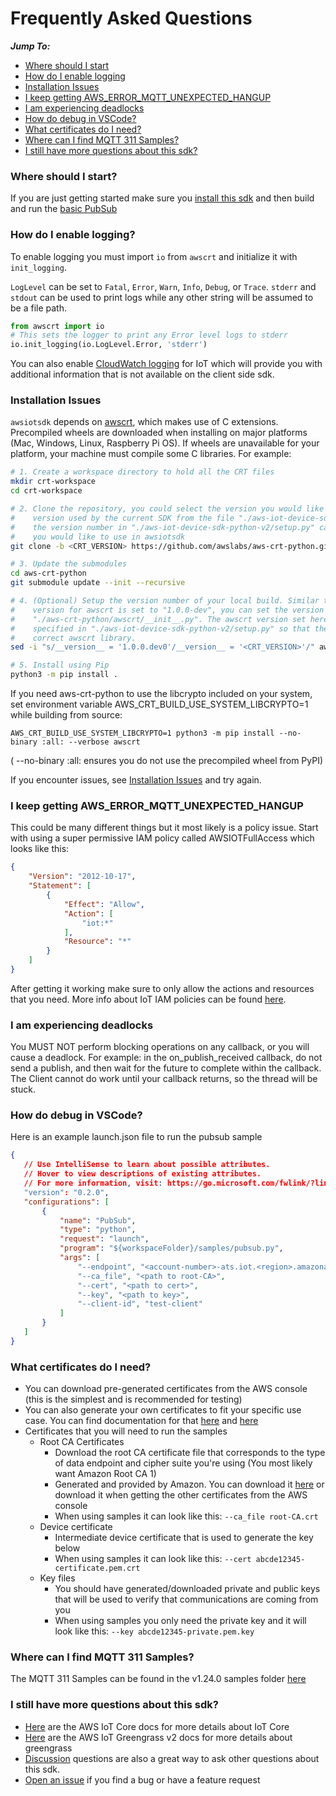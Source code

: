 # Frequently Asked Questions

*__Jump To:__*
* [Where should I start](#where-should-i-start)
* [How do I enable logging](#how-do-i-enable-logging)
* [Installation Issues](#installation-issues)
* [I keep getting AWS_ERROR_MQTT_UNEXPECTED_HANGUP](#i-keep-getting-aws_error_mqtt_unexpected_hangup)
* [I am experiencing deadlocks](#i-am-experiencing-deadlocks)
* [How do debug in VSCode?](#how-do-debug-in-vscode)
* [What certificates do I need?](#what-certificates-do-i-need)
* [Where can I find MQTT 311 Samples?](#where-can-i-find-mqtt-311-samples)
* [I still have more questions about this sdk?](#i-still-have-more-questions-about-this-sdk)

### Where should I start?

If you are just getting started make sure you [install this sdk](https://github.com/aws/aws-iot-device-sdk-python-v2#installation) and then build and run the [basic PubSub](https://github.com/aws/aws-iot-device-sdk-python-v2/tree/main/samples#pubsub)

### How do I enable logging?
To enable logging you must import `io` from `awscrt` and initialize it with `init_logging`.

`LogLevel` can be set to `Fatal`, `Error`, `Warn`, `Info`, `Debug`, or `Trace`. `stderr` and `stdout` can be used to print logs while any other string will be assumed to be a file path. 
``` python
from awscrt import io
# This sets the logger to print any Error level logs to stderr
io.init_logging(io.LogLevel.Error, 'stderr')
```
You can also enable [CloudWatch logging](https://docs.aws.amazon.com/iot/latest/developerguide/cloud-watch-logs.html) for IoT which will provide you with additional information that is not available on the client side sdk.

### Installation Issues

`awsiotsdk` depends on [awscrt](https://github.com/awslabs/aws-crt-python), which makes use of C extensions. Precompiled wheels are downloaded when installing on major platforms (Mac, Windows, Linux, Raspberry Pi OS). If wheels are unavailable for your platform, your machine must compile some C libraries. For example:

```bash
# 1. Create a workspace directory to hold all the CRT files
mkdir crt-workspace
cd crt-workspace

# 2. Clone the repository, you could select the version you would like to use. You can find the awscrt 
#    version used by the current SDK from the file "./aws-iot-device-sdk-python-v2/setup.py". Update 
#    the version number in "./aws-iot-device-sdk-python-v2/setup.py" can change the awscrt version 
#    you would like to use in awsiotsdk
git clone -b <CRT_VERSION> https://github.com/awslabs/aws-crt-python.git

# 3. Update the submodules
cd aws-crt-python
git submodule update --init --recursive

# 4. (Optional) Setup the version number of your local build. Similar to the awsiotsdk, the default 
#    version for awscrt is set to "1.0.0-dev", you can set the version number of the local build in 
#    "./aws-crt-python/awscrt/__init__.py". The awscrt version set here need to match the version 
#    specified in "./aws-iot-device-sdk-python-v2/setup.py" so that the awsiotsdk could locate the 
#    correct awscrt library.
sed -i "s/__version__ = '1.0.0.dev0'/__version__ = '<CRT_VERSION>'/" awscrt/__init__.py

# 5. Install using Pip
python3 -m pip install .
```
If you need aws-crt-python to use the libcrypto included on your system, set environment variable AWS_CRT_BUILD_USE_SYSTEM_LIBCRYPTO=1 while building from source:
```
AWS_CRT_BUILD_USE_SYSTEM_LIBCRYPTO=1 python3 -m pip install --no-binary :all: --verbose awscrt
```
( --no-binary :all: ensures you do not use the precompiled wheel from PyPI)

If you encounter issues, see [Installation Issues](./PREREQUISITES.md#installation-issues) and try again.


### I keep getting AWS_ERROR_MQTT_UNEXPECTED_HANGUP

This could be many different things but it most likely is a policy issue. Start with using a super permissive IAM policy called AWSIOTFullAccess which looks like this:

``` json
{
    "Version": "2012-10-17",
    "Statement": [
        {
            "Effect": "Allow",
            "Action": [
                "iot:*"
            ],
            "Resource": "*"
        }
    ]
}
```

After getting it working make sure to only allow the actions and resources that you need. More info about IoT IAM policies can be found [here](https://docs.aws.amazon.com/iot/latest/developerguide/security_iam_service-with-iam.html).

### I am experiencing deadlocks
You MUST NOT perform blocking operations on any callback, or you will cause a deadlock. For example: in the on_publish_received callback, do not send a publish, and then wait for the future to complete within the callback. The Client cannot do work until your callback returns, so the thread will be stuck.

### How do debug in VSCode?

Here is an example launch.json file to run the pubsub sample
 ``` json
 {
    // Use IntelliSense to learn about possible attributes.
    // Hover to view descriptions of existing attributes.
    // For more information, visit: https://go.microsoft.com/fwlink/?linkid=830387
    "version": "0.2.0",
    "configurations": [
        {
            "name": "PubSub",
            "type": "python",
            "request": "launch",
            "program": "${workspaceFolder}/samples/pubsub.py",
            "args": [
                "--endpoint", "<account-number>-ats.iot.<region>.amazonaws.com",
                "--ca_file", "<path to root-CA>",
                "--cert", "<path to cert>",
                "--key", "<path to key>",
                "--client-id", "test-client"
            ]
        }
    ]
}
```

### What certificates do I need?

* You can download pre-generated certificates from the AWS console (this is the simplest and is recommended for testing)
* You can also generate your own certificates to fit your specific use case. You can find documentation for that [here](https://docs.aws.amazon.com/iot/latest/developerguide/x509-client-certs.html) and [here](https://iot-device-management.workshop.aws/en/provisioning-options.html)
* Certificates that you will need to run the samples
    * Root CA Certificates
        * Download the root CA certificate file that corresponds to the type of data endpoint and cipher suite you're using (You most likely want Amazon Root CA 1)
        * Generated and provided by Amazon. You can download it [here](https://www.amazontrust.com/repository/) or download it when getting the other certificates from the AWS console
        * When using samples it can look like this: `--ca_file root-CA.crt`
    * Device certificate
        * Intermediate device certificate that is used to generate the key below
        * When using samples it can look like this: `--cert abcde12345-certificate.pem.crt`
    * Key files
        * You should have generated/downloaded private and public keys that will be used to verify that communications are coming from you
        * When using samples you only need the private key and it will look like this: `--key abcde12345-private.pem.key`

### Where can I find MQTT 311 Samples?
The MQTT 311 Samples can be found in the v1.24.0 samples folder [here](https://github.com/aws/aws-iot-device-sdk-python-v2/tree/v1.24.0/samples)

### I still have more questions about this sdk?

* [Here](https://docs.aws.amazon.com/iot/latest/developerguide/what-is-aws-iot.html) are the AWS IoT Core docs for more details about IoT Core
* [Here](https://docs.aws.amazon.com/greengrass/v2/developerguide/what-is-iot-greengrass.html) are the AWS IoT Greengrass v2 docs for more details about greengrass
* [Discussion](https://github.com/aws/aws-iot-device-sdk-python-v2/discussions) questions are also a great way to ask other questions about this sdk.
* [Open an issue](https://github.com/aws/aws-iot-device-sdk-python-v2/issues) if you find a bug or have a feature request
